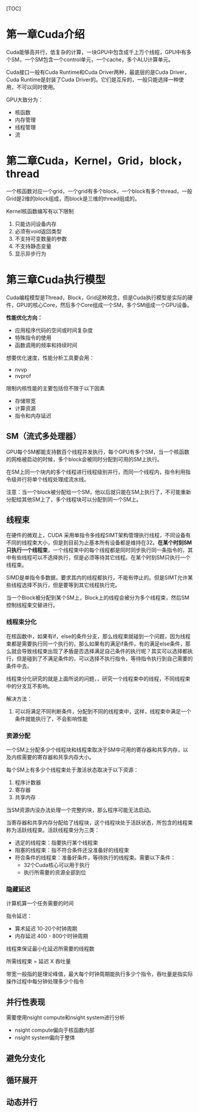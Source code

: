 [TOC]

# 第一章Cuda介绍

Cuda能够高并行，低复杂的计算，一块GPU中包含成千上万个线程，GPU中有多个SM，一个SM包含一个control单元，一个cache，多个ALU计算单元。

Cuda接口一般有Cuda Runtime和Cuda Driver两种，最底层的是Cuda Driver，Cuda Runtime是封装了Cuda Driver的。它们是互斥的，一般只能选择一种使用，不可以同时使用。

GPU大致分为：

- 核函数
- 内存管理
- 线程管理
- 流

# 第二章Cuda，Kernel，Grid，block，thread

一个核函数对应一个grid，一个grid有多个block，一个block有多个thread，一般Grid是2维的block组成，而block是三维的thread组成的。

Kernel核函数编写有以下限制

1. 只能访问设备内存
2. 必须有void返回类型
3. 不支持可变数量的参数
4. 不支持静态变量
5. 显示异步行为

# 第三章Cuda执行模型

Cuda编程模型是Thread，Block，Grid这种观念，但是Cuda执行模型是实际的硬件，GPU的核心Core，然后多个Core组成一个SM，多个SM组成一个GPU设备。

**性能优化方向：**

- 应用程序代码的空间或时间复杂度
- 特殊指令的使用
- 函数调用的频率和持续时间

想要优化速度，性能分析工具要会用：

- nvvp
- nvprof

限制内核性能的主要包括但不限于以下因素

- 存储带宽
- 计算资源
- 指令和内存延迟

## SM（流式多处理器）

GPU每个SM都能支持数百个线程并发执行，每个GPU有多个SM，当一个核函数的网格被启动的时候，多个block会被同时分配到可用的SM上执行。

在SM上同一个块内的多个线程进行线程级别并行，而同一个线程内，指令利用指令级并行将单个线程处理成流水线。

注意：当一个block被分配给一个SM，他以后就只能在SM上执行了，不可能重新分配给其他SM上了，多个线程块可以分配到同一个SM上。

## 线程束

在硬件的微观上，CUDA 采用单指令多线程SIMT架构管理执行线程，不同设备有不同的线程束大小，但是到目前为止基本所有设备都是维持在32。**在某个时刻SM只执行一个线程束**，一个线程束中的每个线程都是同时同步执行同一条指令的，其中有些线程可以不选择执行，但是必须等待其它线程。在某个时刻SM只执行一个线程束。

SIMD是单指令多数据，要求其内的线程都执行，不能有停止的。但是SIMT允许某些线程选择不执行，但是要等到其它线程执行完。

当一个Block被分配到某个SM上，Block上的线程会被分为多个线程束，然后SM控制线程束交替进行。

### 线程束分化

在核函数中，如果有if，else的条件分支，那么线程束就碰到一个问题，因为线程束都是需要执行同一个执行的，那么如果有的满足if条件，有的满足else条件，那么就会导致线程束出现了矛盾是否选择满足自己条件的执行呢？其实可以选择都执行，但是碰到了不满足条件的，可以选择不执行指令，等待指令执行到自己需要的条件中去。

线程束分化研究的就是上面所说的问题，，研究一个线程束中的线程，不同线程束中的分支互不影响。

解决方法：

1. 可以将满足不同判断条件，分配到不同的线程束中，这样，线程束中满足一个条件就能执行了，不会影响性能

### 资源分配

一个SM上分配多少个线程块和线程束取决于SM中可用的寄存器和共享内存，以及内核需要的寄存器和共享内存大小。

每个SM上有多少个线程束处于激活状态取决于以下资源：

1. 程序计数器
2. 寄存器
3. 共享内存

当SM资源内没办法处理一个完整的块，那么程序可能无法启动。

当寄存器和共享内存分配给了线程块，这个线程块处于活跃状态，所包含的线程束称为活跃线程束。活跃线程束分为三类：

- 选定的线程束：指要执行某个线程束
- 阻塞的线程束：指不符合条件还没准备好的线程束
- 符合条件的线程束：准备好条件，等待执行的线程束。需要以下条件：
  - 32个Cuda核心可以用于执行
  - 执行所需要的资源全部到位

### 隐藏延迟

计算机算一个任务需要的时间

指令延迟：

- 算术延迟 10-20个时钟周期
- 内存延迟 400 - 800个时钟周期

线程束保证最小化延迟所需要的线程数

所需线程束 = 延迟 X 吞吐量

带宽一般指的是理论峰值，最大每个时钟周期能执行多少个指令，吞吐量是指实际操作过程中每分钟处理多少个指令
## 并行性表现

需要使用nsight compute和nsight system进行分析

- nsight compute偏向于核函数内部
- nsight system偏向于整体

## 避免分支化
## 循环展开
## 动态并行


